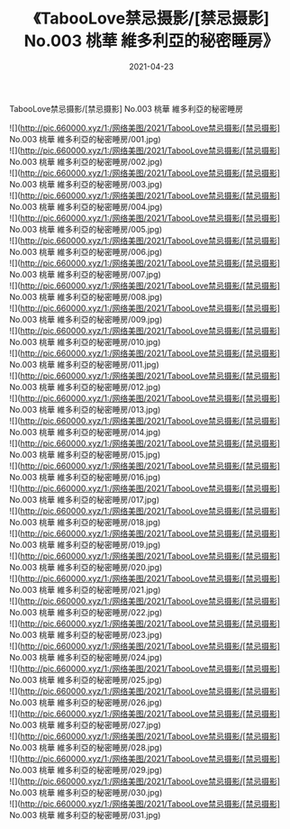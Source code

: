 ﻿---
layout: post
title:  《TabooLove禁忌摄影/[禁忌摄影] No.003 桃華 維多利亞的秘密睡房》
date:   2021-04-23
img: http://pic.660000.xyz/1:/网络美图/2021/TabooLove禁忌摄影/[禁忌摄影] No.003 桃華 維多利亞的秘密睡房/000.jpg
categories: [美女, 清纯, 唯美]
---

TabooLove禁忌摄影/[禁忌摄影] No.003 桃華 維多利亞的秘密睡房

 ![](http://pic.660000.xyz/1:/网络美图/2021/TabooLove禁忌摄影/[禁忌摄影] No.003 桃華 維多利亞的秘密睡房/001.jpg) <br>![](http://pic.660000.xyz/1:/网络美图/2021/TabooLove禁忌摄影/[禁忌摄影] No.003 桃華 維多利亞的秘密睡房/002.jpg) <br>![](http://pic.660000.xyz/1:/网络美图/2021/TabooLove禁忌摄影/[禁忌摄影] No.003 桃華 維多利亞的秘密睡房/003.jpg) <br>![](http://pic.660000.xyz/1:/网络美图/2021/TabooLove禁忌摄影/[禁忌摄影] No.003 桃華 維多利亞的秘密睡房/004.jpg) <br>![](http://pic.660000.xyz/1:/网络美图/2021/TabooLove禁忌摄影/[禁忌摄影] No.003 桃華 維多利亞的秘密睡房/005.jpg) <br>![](http://pic.660000.xyz/1:/网络美图/2021/TabooLove禁忌摄影/[禁忌摄影] No.003 桃華 維多利亞的秘密睡房/006.jpg) <br>![](http://pic.660000.xyz/1:/网络美图/2021/TabooLove禁忌摄影/[禁忌摄影] No.003 桃華 維多利亞的秘密睡房/007.jpg) <br>![](http://pic.660000.xyz/1:/网络美图/2021/TabooLove禁忌摄影/[禁忌摄影] No.003 桃華 維多利亞的秘密睡房/008.jpg) <br>![](http://pic.660000.xyz/1:/网络美图/2021/TabooLove禁忌摄影/[禁忌摄影] No.003 桃華 維多利亞的秘密睡房/009.jpg) <br>![](http://pic.660000.xyz/1:/网络美图/2021/TabooLove禁忌摄影/[禁忌摄影] No.003 桃華 維多利亞的秘密睡房/010.jpg) <br>![](http://pic.660000.xyz/1:/网络美图/2021/TabooLove禁忌摄影/[禁忌摄影] No.003 桃華 維多利亞的秘密睡房/011.jpg) <br>![](http://pic.660000.xyz/1:/网络美图/2021/TabooLove禁忌摄影/[禁忌摄影] No.003 桃華 維多利亞的秘密睡房/012.jpg) <br>![](http://pic.660000.xyz/1:/网络美图/2021/TabooLove禁忌摄影/[禁忌摄影] No.003 桃華 維多利亞的秘密睡房/013.jpg) <br>![](http://pic.660000.xyz/1:/网络美图/2021/TabooLove禁忌摄影/[禁忌摄影] No.003 桃華 維多利亞的秘密睡房/014.jpg) <br>![](http://pic.660000.xyz/1:/网络美图/2021/TabooLove禁忌摄影/[禁忌摄影] No.003 桃華 維多利亞的秘密睡房/015.jpg) <br>![](http://pic.660000.xyz/1:/网络美图/2021/TabooLove禁忌摄影/[禁忌摄影] No.003 桃華 維多利亞的秘密睡房/016.jpg) <br>![](http://pic.660000.xyz/1:/网络美图/2021/TabooLove禁忌摄影/[禁忌摄影] No.003 桃華 維多利亞的秘密睡房/017.jpg) <br>![](http://pic.660000.xyz/1:/网络美图/2021/TabooLove禁忌摄影/[禁忌摄影] No.003 桃華 維多利亞的秘密睡房/018.jpg) <br>![](http://pic.660000.xyz/1:/网络美图/2021/TabooLove禁忌摄影/[禁忌摄影] No.003 桃華 維多利亞的秘密睡房/019.jpg) <br>![](http://pic.660000.xyz/1:/网络美图/2021/TabooLove禁忌摄影/[禁忌摄影] No.003 桃華 維多利亞的秘密睡房/020.jpg) <br>![](http://pic.660000.xyz/1:/网络美图/2021/TabooLove禁忌摄影/[禁忌摄影] No.003 桃華 維多利亞的秘密睡房/021.jpg) <br>![](http://pic.660000.xyz/1:/网络美图/2021/TabooLove禁忌摄影/[禁忌摄影] No.003 桃華 維多利亞的秘密睡房/022.jpg) <br>![](http://pic.660000.xyz/1:/网络美图/2021/TabooLove禁忌摄影/[禁忌摄影] No.003 桃華 維多利亞的秘密睡房/023.jpg) <br>![](http://pic.660000.xyz/1:/网络美图/2021/TabooLove禁忌摄影/[禁忌摄影] No.003 桃華 維多利亞的秘密睡房/024.jpg) <br>![](http://pic.660000.xyz/1:/网络美图/2021/TabooLove禁忌摄影/[禁忌摄影] No.003 桃華 維多利亞的秘密睡房/025.jpg) <br>![](http://pic.660000.xyz/1:/网络美图/2021/TabooLove禁忌摄影/[禁忌摄影] No.003 桃華 維多利亞的秘密睡房/026.jpg) <br>![](http://pic.660000.xyz/1:/网络美图/2021/TabooLove禁忌摄影/[禁忌摄影] No.003 桃華 維多利亞的秘密睡房/027.jpg) <br>![](http://pic.660000.xyz/1:/网络美图/2021/TabooLove禁忌摄影/[禁忌摄影] No.003 桃華 維多利亞的秘密睡房/028.jpg) <br>![](http://pic.660000.xyz/1:/网络美图/2021/TabooLove禁忌摄影/[禁忌摄影] No.003 桃華 維多利亞的秘密睡房/029.jpg) <br>![](http://pic.660000.xyz/1:/网络美图/2021/TabooLove禁忌摄影/[禁忌摄影] No.003 桃華 維多利亞的秘密睡房/030.jpg) <br>![](http://pic.660000.xyz/1:/网络美图/2021/TabooLove禁忌摄影/[禁忌摄影] No.003 桃華 維多利亞的秘密睡房/031.jpg) <br>